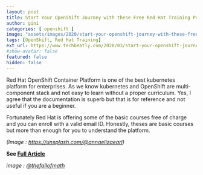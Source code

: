 ```yaml
---
layout: post
title: Start Your OpenShift Journey with these Free Red Hat Training Programs
author: gini
categories: [ openshift ]
image: "assets/images/2020/start-your-openshift-journey-with-these-free-red-hat-training-programs.jpeg"
tags: [OpenShift, Red Hat Training]
ext_url: https://www.techbeatly.com/2020/03/start-your-openshift-journey-with-these-free-red-hat-training-programs.html
#show-avatar: false
featured: false
hidden: false
---
```


Red Hat OpenShift Container Platform is one of the best kubernetes platform for enterprises. As we know kubernetes and OpenShift are multi-component stack and not easy to learn without a proper curriculum. Yes, I agree that the documentation is superb but that is for reference and not useful if you are a beginner.

Fortunately Red Hat is offering some of the basic courses free of charge and you can enroll with a valid email ID. Honestly, theses are basic courses but more than enough for you to understand the platform.

*(Image : https://unsplash.com/@annaelizaearl)*

**See [Full Article](https://www.techbeatly.com/2020/03/start-your-openshift-journey-with-these-free-red-hat-training-programs.html)**

*image : [@thefallofmath](https://unsplash.com/@thefallofmath)*
